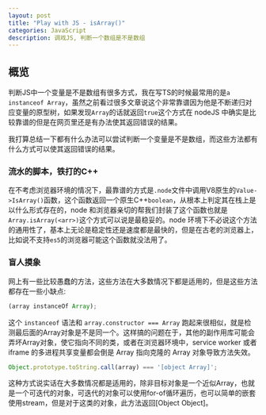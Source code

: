 ```yaml
---
layout: post
title: "Play with JS - isArray()"
categories: JavaScript
description: 调戏JS, 判断一个数组是不是数组
---
```


## 概览

判断JS中一个变量是不是数组有很多方式，我在写TS的时候最常用的是`a instanceof Array`，虽然之前看过很多文章说这个非常靠谱因为他是不断递归对应变量的原型树，如果发现`Array`的话就返回`true`这个方式在 nodeJS 中确实是比较靠谱的但是在网页里还是有办法使其返回错误的结果。

我打算总结一下都有什么办法可以尝试判断一个变量是不是数组，而这些方法都有什么方式可以使其返回错误的结果。

### 流水的脚本，铁打的C++

在不考虑浏览器环境的情况下，最靠谱的方式是`.node`文件中调用V8原生的`Value->IsArray()`函数，这个函数返回一个原生C++`boolean`，从根本上判定其在栈上是以什么形式存在的，node 和浏览器亲切的帮我们封装了这个函数也就是`Array.isArray(<arr>)`这个方式可以说是最稳妥的。node 环境下不必说这个方法的通用性了，基本上无论是稳定性还是速度都是最快的，但是在古老的浏览器上，比如说不支持`es5`的浏览器可能这个函数就没法用了。

### 盲人摸象

网上有一些比较愚蠢的方法，这些方法在大多数情况下都是适用的，但是这些方法都存在一些小缺点:


```js
(array instanceOf Array);
```

这个 `instanceof` 语法和 `array.constructor === Array` 跑起来很相似，就是检测最后面的Array对象是不是同一个。这样搞的问题在于，其他的副作用库可能会弄坏Array对象，使它指向不同的类，或者在浏览器环境中，service worker 或者 iframe 的多进程共享变量都会倒是 Array 指向克隆的 Array 对象导致方法失效。

```js
Object.prototype.toString.call(array) === '[object Array]';
```

这种方式说实话在大多数情况都是适用的，除非目标对象是一个近似Array，也就是一个可迭代的对象，可迭代的对象可以使用for-of循环遍历，也可以简单的嵌套使用stream，但是对于这类的对象，此方法返回\[Object Object]。

